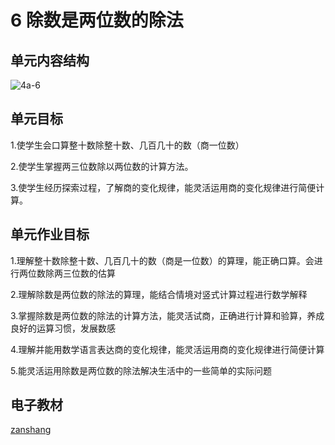# 6 除数是两位数的除法

## 单元内容结构

![4a-6](https://r2.edui123.com/2023/05/4a-6.png)

## 单元目标

1.使学生会口算整十数除整十数、几百几十的数（商一位数）

2.使学生掌握两三位数除以两位数的计算方法。

3.使学生经历探索过程，了解商的变化规律，能灵活运用商的变化规律进行简便计算。


## 单元作业目标

1.理解整十数除整十数、几百几十的数（商是一位数）的算理，能正确口算。会进行两位数除两三位数的估算

2.理解除数是两位数的除法的算理，能结合情境对竖式计算过程进行数学解释

3.掌握除数是两位数的除法的计算方法，能灵活试商，正确进行计算和验算，养成良好的运算习惯，发展数感

4.理解并能用数学语言表达商的变化规律，能灵活运用商的变化规律进行简便计算

5.能灵活运用除数是两位数的除法解决生活中的一些简单的实际问题

## 电子教材

<Epep grade="xxsx4a" :pep="1221001401141" :pages="71" :paged="93" ></Epep>

[zanshang](../res/zanshang.md ':include')